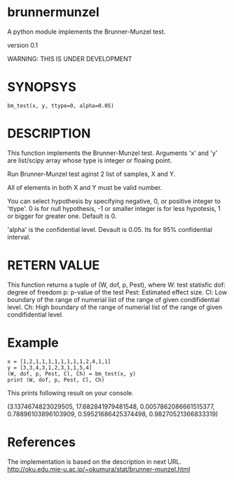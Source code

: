 # brunnermunzel
A python module implements the Brunner-Munzel test.

version 0.1

WARNING: THIS IS UNDER DEVELOPMENT

# SYNOPSYS

    bm_test(x, y, ttype=0, alpha=0.05)

# DESCRIPTION
This function implements the Brunner-Munzel test.
Arguments 'x' and 'y' are list/scipy array whose type is integer or floaing point.

Run Brunner-Munzel test aginst 2 list of samples, X and Y.

All of elements in both X and Y must be valid number.

You can select hypothesis by specifying negative, 0, or positive integer to 'ttype'. 0 is for null hypothesis, -1 or smaller integer is for less hypotesis, 1 or bigger for greater one. Default is 0.

'alpha' is the confidential level. Devault is 0.05. Its for 95% confidential interval.

# RETERN VALUE
This function returns a tuple of (W, dof, p, Pest), where
  W: test statisfic
  dof: degree of freedom
  p: p-value of the test
  Pest: Estimated effect size. 
  Cl: Low boundary of the range of numerial list of the range of given condifidential level.
  Ch: High boundary of the range of numerial list of the range of given condifidential level.

# Example

    x = [1,2,1,1,1,1,1,1,1,1,2,4,1,1]
    y = [3,3,4,3,1,2,3,1,1,5,4]
    (W, dof, p, Pest, Cl, Ch) = bm_test(x, y)
    print (W, dof, p, Pest, Cl, Ch)

This prints following result on your console.

   (3.1374674823029505, 17.682841979481548, 0.0057862086661515377, 0.78896103896103909, 0.59521686425374498, 0.98270521366833319)


# References
The implementation is based on the description in next URL.
<http://oku.edu.mie-u.ac.jp/~okumura/stat/brunner-munzel.html>
